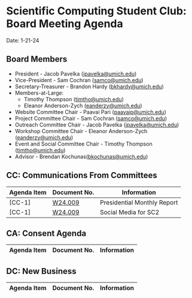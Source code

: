 # Scientific Computing Student Club: Board Meeting Agenda

Date: 1-21-24
## Board Members
- President - Jacob Pavelka (jpavelka@umich.edu)
- Vice-President - Sam Cochran (samco@umich.edu)
- Secretary-Treasurer - Brandon Hardy (bkhardy@umich.edu)
- Members-at-Large:
  - Timothy Thompson (timtho@umich.edu)
  - Eleanor Anderson-Zych (eanderzy@umich.edu)
- Website Committee Chair - Paavai Pari (paavaip@umich.edu)
- Project Committee Chair - Sam Cochran (samco@umich.edu)
- Outreach Committee Chair - Jacob Pavelka (jpavelka@umich.edu)
- Workshop Committee Chair - Eleanor Anderson-Zych (eanderzy@umich.edu)
- Event and Social Committee Chair - Timothy Thompson (timtho@umich.edu)
- Advisor - Brendan Kochunas(bkochunas@umich.edu)
## CC: Communications From Committees
|Agenda Item|Document No.| Information|
|-|-|-|
|[CC-1]|  [W24.009](/memorandums/W24-009.md)|Presidential Monthly Report|
|[CC-1]|  [W24.009](/memorandums/W24-0010.md)|Social Media for SC2|
## CA: Consent Agenda
|Agenda Item|Document No.| Information|
|-|-|-|

## DC: New Business
|Agenda Item|Document No.| Information|
|-|-|-|